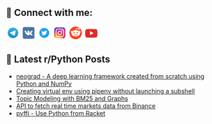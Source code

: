 ## 🔎 Connect with me:
[<img src="https://github.com/bullbesh/bullbesh/blob/main/images/Telegram.png" width="32" height="32" />](https://t.me/bullbesh)
[<img src="https://github.com/bullbesh/bullbesh/blob/main/images/VK.png" width="32" height="32" />](https://vk.com/bullbesh)
[<img src="https://github.com/bullbesh/bullbesh/blob/main/images/Twitter.png" width="32" height="32" />](https://twitter.com/bullbesh1)
[<img src="https://github.com/bullbesh/bullbesh/blob/main/images/Instagram.png" width="32" height="32" />](https://www.instagram.com/bullbesh)
[<img src="https://github.com/bullbesh/bullbesh/blob/main/images/Reddit.png" width="32" height="32" />](https://www.reddit.com/user/bullbesh)
[<img src="https://github.com/bullbesh/bullbesh/blob/main/images/YouTube.png" width="32" height="32" />](https://www.youtube.com/channel/UCtfjRs6uzgq5mfm8S06WTcg)

## 📕 Latest r/Python Posts
<!-- BLOG-POST-LIST:START -->
- [neograd - A deep learning framework created from scratch using Python and NumPy](https://www.reddit.com/r/Python/comments/y3t15p/neograd_a_deep_learning_framework_created_from/)
- [Creating virtual env using pipenv without launching a subshell](https://www.reddit.com/r/Python/comments/y3sqhl/creating_virtual_env_using_pipenv_without/)
- [Topic Modeling with BM25 and Graphs](https://www.reddit.com/r/Python/comments/y3qwni/topic_modeling_with_bm25_and_graphs/)
- [API to fetch real time markets data from Binance](https://www.reddit.com/r/Python/comments/y3q3bg/api_to_fetch_real_time_markets_data_from_binance/)
- [pyffi - Use Python from Racket](https://www.reddit.com/r/Python/comments/y3prlo/pyffi_use_python_from_racket/)
<!-- BLOG-POST-LIST:END -->
